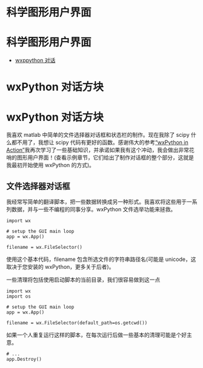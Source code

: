 # 科学图形用户界面

# 科学图形用户界面

*   [wxppython 对话](wxPython_dialogs.html)

# wxPython 对话方块

# wxPython 对话方块

我喜欢 matlab 中简单的文件选择器对话框和状态栏的制作。现在我除了 scipy 什么都不用了，我想让 scipy 代码有更好的函数。感谢伟大的参考[“wxPython in Action”](http://www.manning.com/rappin/)我再次学习了一些基础知识，并承诺如果我有这个冲动，我会做出非常花哨的图形用户界面！(查看示例章节，它们给出了制作对话框的整个部分，这就是我最初开始使用 wxPython 的方式)。

## 文件选择器对话框

我经常写简单的翻译脚本，把一些数据转换成另一种形式。我喜欢将这些用于一系列数据，并与一些不编程的同事分享。wxPython 文件选举功能来拯救。

```
import wx

# setup the GUI main loop
app = wx.App()

filename = wx.FileSelector() 
```

使用这个基本代码，filename 包含所选文件的字符串路径名(可能是 unicode，这取决于您安装的 wxPython，更多关于后者)。

一些清理将包括使用启动脚本的当前目录，我们很容易做到这一点

```
import wx
import os

# setup the GUI main loop
app = wx.App()

filename = wx.FileSelector(default_path=os.getcwd()) 
```

如果一个人重复运行这样的脚本，在每次运行后做一些基本的清理可能是个好主意。

```
# ...
app.Destroy() 
```